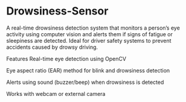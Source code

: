 # Drowsiness-Sensor
A real-time drowsiness detection system that monitors a person’s eye activity using computer vision and alerts them if signs of fatigue or sleepiness are detected. Ideal for driver safety systems to prevent accidents caused by drowsy driving.

 Features
Real-time eye detection using OpenCV

Eye aspect ratio (EAR) method for blink and drowsiness detection

Alerts using sound (buzzer/beep) when drowsiness is detected

Works with webcam or external camera

